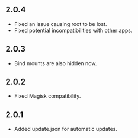 ## 2.0.4
+ Fixed an issue causing root to be lost.
+ Fixed potential incompatibilities with other apps.

## 2.0.3
+ Bind mounts are also hidden now.

## 2.0.2
+ Fixed Magisk compatibility.

## 2.0.1
+ Added update.json for automatic updates.
